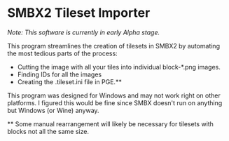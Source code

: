 # SMBX2 Tileset Importer

_Note: This software is currently in early Alpha stage._

This program streamlines the creation of tilesets in SMBX2 by automating the most tedious parts of the process:
- Cutting the image with all your tiles into individual block-*.png images.
- Finding IDs for all the images
- Creating the .tileset.ini file in PGE.**

This program was designed for Windows and may not work right on other platforms. I figured this would be fine since
SMBX doesn't run on anything but Windows (or Wine) anyway.

** Some manual rearrangement will likely be necessary for tilesets with blocks not all the same size.
